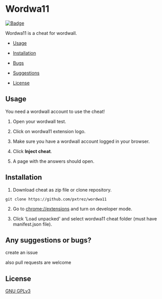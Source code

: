 # Wordwa11

<a href="https://chrome.google.com/webstore/detail/wordwa11/maopcaegaldcohoaeeggjinpikdlddmi"><img src="https://img.shields.io/chrome-web-store/users/maopcaegaldcohoaeeggjinpikdlddmi?label=Chrome%20Users" alt="Badge"></img></a>


Wordwa11 is a cheat for wordwall.

* [Usage](#Usage)

* [Installation](#Installation)

* [Bugs](#Known-bugs)

* [Suggestions](#Any-suggestions)

* [License](#License)

## Usage

You need a wordwall account to use the cheat!

1. Open your wordwall test.

2. Click on wordwa11 extension logo.

3. Make sure you have a wordwall account logged in your browser.

4. Click **Inject cheat**.

5. A page with the answers should open.

## Installation

1. Download cheat as zip file or clone repository.

`git clone https://github.com/pxtrez/wordwa11`

2. Go to [chrome://extensions](chrome://extensions) and turn on developer mode.

3. Click 'Load unpacked' and select wordwa11 cheat folder (must have manifest.json file).

## Any suggestions or bugs?

create an issue

also pull requests are welcome

## License

[GNU GPLv3](https://choosealicense.com/licenses/gpl-3.0/)
